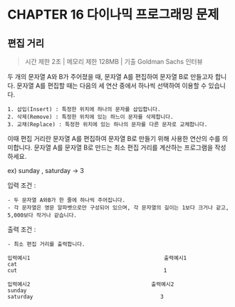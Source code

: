 # CHAPTER 16 다이나믹 프로그래밍 문제
## 편집 거리

> 시간 제한 2초 | 메모리 제한 128MB | 기출 Goldman Sachs 인터뷰

두 개의 문자열 A와 B가 주어졌을 때, 문자열 A를 편집하여 문자열 B로 만들고자 합니다. 문자열 A를 편집할 때는
다음의 세 연산 중에서 하나씩 선택하여 이용할 수 있습니다.
    
    1. 삽입(Insert) : 특정한 위치에 하나의 문자를 삽입합니다.
    2. 삭제(Remove) : 특정한 위치에 있는 하느이 문자를 삭제합니다.
    3. 교채(Replace) : 특정한 위치에 있는 하나의 문자를 다른 문자로 교체합니다.
    
이때 편집 거리란 문자열 A를 편집하여 문자열 B로 만들기 위해 사용한 연산의 수를 의미합니다. 문자열 A를 문자열 B로 만드는 최소 편집 거리를 계산하는 프로그램을 작성하세요.

ex) sunday , saturday -> 3

입력 조건 : 

    - 두 문자열 A와B가 한 줄에 하나씩 주어집니다.
    - 각 문자열은 영문 알파벳으로만 구성되어 있으며, 각 문자열의 길이는 1보다 크거나 같고, 5,000보다 작거나 같습니다.
    
출력 조건 : 

    - 최소 편집 거리를 출력합니다.
    
```
입력예시1                                          출력예시1
cat
cut                                              1
```   

```
입력예시2                                      출력예시2
sunday
saturday                                        3
```   
